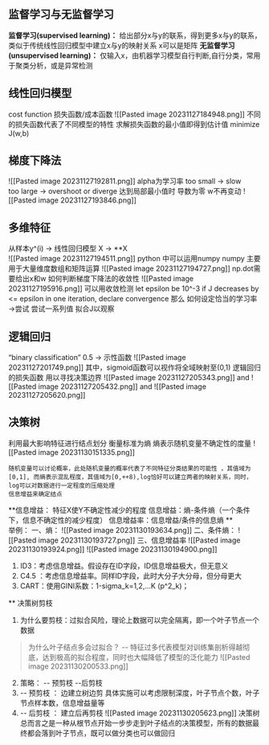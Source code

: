 ## 监督学习与无监督学习

**监督学习(supervised learning)：** 给出部分x与y的联系，得到更多x与y的联系，类似于传统线性回归模型中建立x与y的映射关系 x可以是矩阵
**无监督学习(unsupervised learning)：** 仅输入x，由机器学习模型自行判断,自行分类，常用于聚类分析，或是异常检测
## 线性回归模型
cost function  损失函数/成本函数 
![[Pasted image 20231127184948.png]]
不同的损失函数代表了不同模型的特性
求解损失函数的最小值即得到估计值 minimize J(w,b)
## 梯度下降法
![[Pasted image 20231127192811.png]]
alpha为学习率
too small -> slow  
too large ->  overshoot   or  diverge 
达到局部最小值时 导数为零 w不再变动 ![[Pasted image 20231127193846.png]]
## 多维特征
从样本y^(i) -> 线性回归模型
X -> **X  
![[Pasted image 20231127194511.png]]
python 中可以运用numpy  numpy 主要用于大量维度数组和矩阵运算
![[Pasted image 20231127194727.png]]
np.dot需要给出x和w
如何判断梯度下降法的收敛性
![[Pasted image 20231127195916.png]]
可以用收敛检测
let epsilon be 10^-3
if J decreases by <= epsilon in one iteration, declare convergence 
那么 如何设定恰当的学习率  ->尝试  尝试一系列值 拟合J以观察
## 逻辑回归
“binary classification”
0.5 -> 示性函数
![[Pasted image 20231127201749.png]]
其中，sigmoid函数可以视作将全域映射至(0,1)
逻辑回归的损失函数 用以寻找决策边界 
![[Pasted image 20231127205343.png]]
and
![[Pasted image 20231127205432.png]]
and
![[Pasted image 20231127205620.png]]
## 决策树
利用最大影响特征进行结点划分
衡量标准为熵
熵表示随机变量不确定性的度量 
![[Pasted image 20231130151335.png]]
~~~  为什么选用log？
随机变量可以讨论概率，此处随机变量的概率代表了不同特征分类结果的可能性 ，其值域为[0,1], 而熵表示混乱程度，其值域为[0,++8),log恰好可以建立两者的映射关系，同时，log可以对数据进行一定程度的压缩处理
信息增益来确定结点
~~~
**信息增益： 特征X使Y不确定性减少的程度
信息增益：熵-条件熵（一个条件下，信息不确定性的减少程度）
信息增益率：信息增益/条件的信息熵
**  
举例：
一、熵：
![[Pasted image 20231130193634.png]]
二、条件熵：
![[Pasted image 20231130193727.png]]
三、信息增益率
![[Pasted image 20231130193924.png]]
![[Pasted image 20231130194900.png]]
1. ID3：考虑信息增益。假设存在ID字段，ID信息增益极大，但无意义
2. C4.5 ：考虑信息增益率。同样ID字段，此时大分子大分母，但分母更大
3. CART：使用GINI系数：1-sigma_k=1,2,...K (p^2_k)； 

** 决策树剪枝 
1. 为什么要剪枝：过拟合风险，理论上数据可以完全隔离，即一个叶子节点一个数据 

> 为什么叶子结点多会过拟合？
-- 特征过多代表模型对训练集剖析得越彻底，达到极高的拟合程度，同时也大幅降低了模型的泛化能力 
![[Pasted image 20231130200533.png]]

2. 策略：  -- 预剪枝   --后剪枝 
3.  -- 预剪枝 ： 边建立树边剪
具体实施可以考虑限制深度，叶子节点个数，叶子节点样本数，信息增益量等
4.   -- 后剪枝 ： 建立后再剪枝
![[Pasted image 20231130205623.png]]
决策树总而言之是一种从根节点开始一步步走到叶子结点的决策模型，所有的数据最终都会落到叶子节点，既可以做分类也可以做回归 
> 